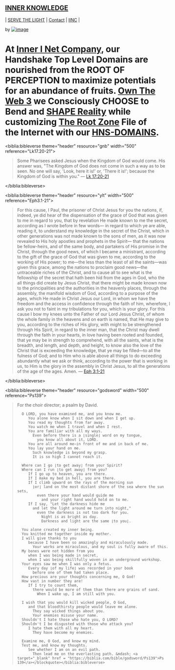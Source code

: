 ## [INNER KNOWLEDGE](http://source-within.innerknowledge.hns.to/)

| [SERVE THE LIGHT](http://workinthedark.servethelight.hns.to/) | [Contact](https://innerinetcompany.webflow.icontacto) | [IINC](http://dlink.innerinetcompany.hns.to/) |

by [![image](https://user-images.githubusercontent.com/37987346/101912317-96206680-3b8f-11eb-910e-d9d7e5015035.png)](https://innerinetcompany.webflow.io/contact)

# At [Inner I Net Company](http://dlink.innerinetcompany.hns.to/), our Handshake Top Level Domains are nourished from the ROOT OF PERCEPTION to maximize potentials for an abundance of fruits. [Own The Web 3](http://official.owntheweb3.hns.to/) we Consciously CHOOSE to Bend and [SHAPE Reality](http://innerinetcompany.shapereality.hns.to/) while customizing [The Root Zone](http://therootzone.hns.to/) File of the Internet with our [HNS-DOMAINS](http://home.hns-domains.hns.to/).

<!-- Bible Verse. https://biblia.com/plugins/BibleVerse -->
<biblia:bibleverse theme="header" resource="gnb" width="500" reference="Lk17.20-21"><blockquote style="width:500px;">Some Pharisees asked Jesus when the Kingdom of God would come. His answer was, "The Kingdom of God does not come in such a way as to be seen. No one will say, 'Look, here it is!' or, 'There it is!'; because the Kingdom of God is within you." &mdash; <a target="_blank" href = "https://biblia.com/bible/gnb/Lk17.20-21">Lk 17:20-21</a></blockquote></biblia:bibleverse>
<!-- If you’re including multiple Biblia widgets, you only need this script tag once -->
<script src="//biblia.com/api/logos.biblia.js"></script>
<script>logos.biblia.init();</script>

<!-- Bible Verse. https://biblia.com/plugins/BibleVerse -->
<biblia:bibleverse theme="header" resource="ylt" width="500" reference="Eph3.1-21"><blockquote style="width:500px;">For this cause, I Paul, the prisoner of Christ Jesus for you the nations, if, indeed, ye did hear of the dispensation of the grace of God that was given to me in regard to you, that by revelation He made known to me the secret, according as I wrote before in few words— in regard to which ye are able, reading it, to understand my knowledge in the secret of the Christ, which in other generations was not made known to the sons of men, as it was now revealed to His holy apostles and prophets in the Spirit— that the nations be fellow-heirs, and of the same body, and partakers of His promise in the Christ, through the good news, of which I became a ministrant, according to the gift of the grace of God that was given to me, according to the working of His power; to me—the less than the least of all the saints—was given this grace, among the nations to proclaim good news—the untraceable riches of the Christ, and to cause all to see what is the fellowship of the secret that hath been hid from the ages in God, who the all things did create by Jesus Christ, that there might be made known now to the principalities and the authorities in the heavenly places, through the assembly, the manifold wisdom of God, according to a purpose of the ages, which He made in Christ Jesus our Lord, in whom we have the freedom and the access in confidence through the faith of him, wherefore, I ask you not to faint in my tribulations for you, which is your glory.
For this cause I bow my knees unto the Father of our Lord Jesus Christ, of whom the whole family in the heavens and on earth is named, that He may give to you, according to the riches of His glory, with might to be strengthened through His Spirit, in regard to the inner man, that the Christ may dwell through the faith in your hearts, in love having been rooted and founded, that ye may be in strength to comprehend, with all the saints, what is the breadth, and length, and depth, and height, to know also the love of the Christ that is exceeding the knowledge, that ye may be filled—to all the fulness of God; and to Him who is able above all things to do exceeding abundantly what we ask or think, according to the power that is working in us, to Him is the glory in the assembly in Christ Jesus, to all the generations of the age of the ages. Amen. &mdash; <a target="_blank" href = "https://biblia.com/bible/ylt/Eph3.1-21">Eph 3:1-21</a></blockquote></biblia:bibleverse>
<!-- If you’re including multiple Biblia widgets, you only need this script tag once -->
<script src="//biblia.com/api/logos.biblia.js"></script>
<script>logos.biblia.init();</script>

<!-- Bible Verse. https://biblia.com/plugins/BibleVerse -->
<biblia:bibleverse theme="header" resource="godsword" width="500" reference="Ps139"><blockquote style="width:500px;">For the choir director; a psalm by David.

      O LORD, you have examined me, and you know me.
         You alone know when I sit down and when I get up.
         You read my thoughts from far away.
         You watch me when I travel and when I rest.
         You are familiar with all my ways.
           Even before there is a ⌊single⌋ word on my tongue,
             you know all about it, LORD.
         You are all around me—in front of me and in back of me.
         You lay your hand on me.
           Such knowledge is beyond my grasp.
           It is so high I cannot reach it.

      Where can I go ⌊to get away⌋ from your Spirit?
      Where can I run ⌊to get away⌋ from you?
         If I go up to heaven, you are there.
         If I make my bed in hell, you are there.
         If I climb upward on the rays of the morning sun
           ⌊or⌋ land on the most distant shore of the sea where the sun sets,
             even there your hand would guide me
               and your right hand would hold on to me.
         If I say, "Let the darkness hide me
           and let the light around me turn into night,"
             even the darkness is not too dark for you.
               Night is as bright as day.
               Darkness and light are the same ⌊to you⌋.

      You alone created my inner being.
      You knitted me together inside my mother.
      I will give thanks to you
         because I have been so amazingly and miraculously made.
           Your works are miraculous, and my soul is fully aware of this.
      My bones were not hidden from you
         when I was being made in secret,
         when I was being skillfully woven in an underground workshop.
      Your eyes saw me when I was only a fetus.
         Every day ⌊of my life⌋ was recorded in your book
           before one of them had taken place.
      How precious are your thoughts concerning me, O God!
      How vast in number they are!
         If I try to count them,
           there would be more of them than there are grains of sand.
             When I wake up, I am still with you.

      I wish that you would kill wicked people, O God,
         and that bloodthirsty people would leave me alone.
           They say wicked things about you.
           Your enemies misuse your name.
      Shouldn't I hate those who hate you, O LORD?
      Shouldn't I be disgusted with those who attack you?
         I hate them with all my heart.
           They have become my enemies.

      Examine me, O God, and know my mind.
      Test me, and know my thoughts.
         See whether I am on an evil path.
           Then lead me on the everlasting path. &mdash; <a target="_blank" href = "https://biblia.com/bible/godsword/Ps139">Ps 139</a></blockquote></biblia:bibleverse>
<!-- If you’re including multiple Biblia widgets, you only need this script tag once -->
<script src="//biblia.com/api/logos.biblia.js"></script>
<script>logos.biblia.init();</script>

